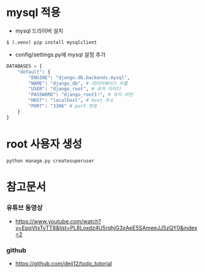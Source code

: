 # mysql 적용
- mysql 드라이버 설치
```shell
$ (.venv) pip install mysqlclient
```
- config/settings.py에 mysql 설정 추가 
```python
DATABASES = {
    "default": {
        "ENGINE": "django.db.backends.mysql",
        "NAME": "django_db", # 데이터베이스 이름 
        "USER": "django_root", # 유저 아이디
        "PASSWORD": "django_root1!", # 유저 비번
        "HOST": "localhost", # host 주소
        "PORT": "3306" # port 번호 
    }
}
```

# root 사용자 생성 
```shell
python manage.py createsuperuser
```




# 참고문서 
### 유튜브 동영상
- https://www.youtube.com/watch?v=EpqVtxTyTT8&list=PL8Loxdz4U5rqhjG3xAeE5SAmeeJJ5zQY0&index=2
### github
- https://github.com/deji12/todo_tutorial

